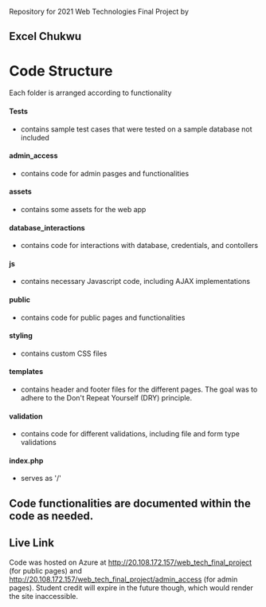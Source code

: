 Repository for 2021 Web Technologies Final Project by
## Excel Chukwu

# Code Structure
Each folder is arranged according to functionality

#### Tests
- contains sample test cases that were tested on a sample database not included

#### admin_access
- contains code for admin pasges and functionalities

#### assets
- contains some assets for the web app

#### database_interactions
- contains code for interactions with database, credentials, and contollers

#### js
- contains necessary Javascript code, including AJAX implementations

#### public
- contains code for public pages and functionalities

#### styling
- contains custom CSS files

#### templates
- contains header and footer files for the different pages. The goal was to adhere to the Don't Repeat Yourself (DRY) principle.

#### validation
- contains code for different validations, including file and form type validations

#### index.php
- serves as '/'


## Code functionalities are documented within the code as needed.

## Live Link
Code was hosted on Azure at http://20.108.172.157/web_tech_final_project (for public pages) and http://20.108.172.157/web_tech_final_project/admin_access (for admin pages). Student credit will expire in the future though, which would render the site inaccessible.
